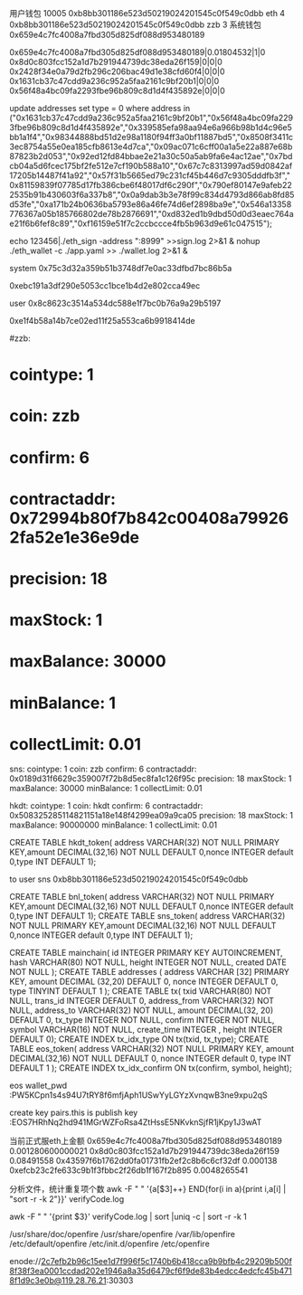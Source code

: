 用户钱包 10005
0xb8bb301186e523d50219024201545c0f549c0dbb eth 4
0xb8bb301186e523d50219024201545c0f549c0dbb zzb 3
系统钱包
0x659e4c7fc4008a7fbd305d825df088d953480189


0x659e4c7fc4008a7fbd305d825df088d953480189|0.01804532|1|0
0x8d0c803fcc152a1d7b291944739dc38eda26f159|0|0|0
0x2428f34e0a79d2fb296c206bac49d1e38cfd60f4|0|0|0
0x1631cb37c47cdd9a236c952a5faa2161c9bf20b1|0|0|0
0x56f48a4bc09fa2293fbe96b809c8d1d4f435892e|0|0|0




update addresses set type = 0 where address in ("0x1631cb37c47cdd9a236c952a5faa2161c9bf20b1","0x56f48a4bc09fa2293fbe96b809c8d1d4f435892e","0x339585efa98aa94e6a966b98b1d4c96e5bb1a1f4","0x98344888bd51d2e98a1180f94ff3a0bf11887bd5","0x8508f3411c3ec8754a55e0ea185cfb8613e4d7ca","0x09ac071c6cff00a1a5e22a887e68b87823b2d053","0x92ed12fd84bbae2e21a30c50a5ab9fa6e4ac12ae","0x7bdcb04a5d6fcec175bf2fe512e7cf190b588a10","0x67c7c8313997ad59d0842af17205b14487f41a92","0x57f31b5665ed79c231cf45b446d7c9305dddfb3f","0x81159839f07785d17fb386cbe6f48017df6c290f","0x790ef80147e9afeb222535b91b430603f6a337b8","0x0a9dab3b3e78f99c834d4793d866ab8fd85d53fe","0xa171b24b0636ba5793e86a46fe74d6ef2898ba9e","0x546a13358776367a05b185766802de78b2876691","0xd832ed1b9dbd50d0d3eaec764ae21f6b6fef8c89","0xf16159e51f7c2ccbccce4fb5b963d9e61c047515");

   echo 123456|./eth_sign -address ":8999" >>sign.log 2>&1 &
 nohup ./eth_wallet -c ./app.yaml >> ./wallet.log 2>&1 &

 system
 0x75c3d32a359b51b3748df7e0ac33dfbd7bc86b5a

 0xebc191a3df290e5053cc1bce1b4d2e802cca49ec

 user
 0x8c8623c3514a534dc588e1f7bc0b76a9a29b5197

 0xe1f4b58a14b7ce02ed11f25a553ca6b9918414de


#zzb:
#  cointype: 1
#  coin: zzb
#  confirm: 6
#  contractaddr: 0x72994b80f7b842c00408a799262fa52e1e36e9de
#  precision: 18
#  maxStock: 1
#  maxBalance: 30000
#  minBalance: 1
#  collectLimit: 0.01



sns:
  cointype: 1
  coin: zzb
  confirm: 6
  contractaddr: 0x0189d31f6629c359007f72b8d5ec8fa1c126f95c
  precision: 18
  maxStock: 1
  maxBalance: 30000
  minBalance: 1
  collectLimit: 0.01

hkdt:
  cointype: 1
  coin: hkdt
  confirm: 6
  contractaddr: 0x508325285114821151a18e148f4299ea09a9ca05
  precision: 18
  maxStock: 1
  maxBalance: 90000000
  minBalance: 1
  collectLimit: 0.01


CREATE TABLE hkdt_token( address VARCHAR(32) NOT NULL PRIMARY KEY,amount DECIMAL(32,16) NOT NULL DEFAULT 0,nonce INTEGER default 0,type INT DEFAULT 1);

  to user sns
  0xb8bb301186e523d50219024201545c0f549c0dbb

CREATE TABLE bnl_token( address VARCHAR(32) NOT NULL PRIMARY KEY,amount DECIMAL(32,16) NOT NULL DEFAULT 0,nonce INTEGER default 0,type INT DEFAULT 1);
CREATE TABLE sns_token( address VARCHAR(32) NOT NULL PRIMARY KEY,amount DECIMAL(32,16) NOT NULL DEFAULT 0,nonce INTEGER default 0,type INT DEFAULT 1);




CREATE TABLE mainchain(
        id INTEGER PRIMARY KEY AUTOINCREMENT,
        hash VARCHAR(80) NOT NULL,
        height INTEGER NOT NULL,
        created DATE NOT NULL
	);
CREATE TABLE addresses (
        address VARCHAR [32] PRIMARY KEY,
        amount DECIMAL (32,20) DEFAULT 0,
        nonce INTEGER DEFAULT 0,
        type TINYINT DEFAULT 1
);
CREATE TABLE tx(
    txid VARCHAR(80) NOT NULL,
    trans_id INTEGER DEFAULT 0,
    address_from VARCHAR(32) NOT NULL,
    address_to VARCHAR(32) NOT NULL,
    amount DECIMAL(32, 20) DEFAULT 0,
    tx_type INTEGER NOT NULL,
    confirm INTEGER NOT NULL,
    symbol VARCHAR(16) NOT NULL,
    create_time INTEGER
  , height INTEGER DEFAULT 0);
CREATE INDEX tx_idx_type ON tx(txid, tx_type);
CREATE TABLE eos_token(
		address VARCHAR(32) NOT NULL PRIMARY KEY,
		amount DECIMAL(32,16) NOT NULL DEFAULT 0,
		nonce INTEGER default 0,
		type INT DEFAULT 1
		);
CREATE INDEX tx_idx_confirm ON tx(confirm, symbol, height);






eos wallet_pwd :PW5KCpn1s4s94U7tRY8f6mfjAph1USwYyLGYzXvnqwB3ne9xpu2qS

create key pairs.this is publish key :EOS7HRhNq2hd941MGrWZFoRsa4ZtHssE5NKvknSjfR1jKpy1J3wAT

当前正式服eth上金额
0x659e4c7fc4008a7fbd305d825df088d953480189 0.001280600000021
0x8d0c803fcc152a1d7b291944739dc38eda26f159 0.08491558
0x43597f6b1762dd0fa01731fb2ef2c8b6c6cf32df 0.000138
0xefcb23c2fe633c9b1f3fbbc2f26db1f167f2b895 0.0048265541


分析文件，统计重复项个数
 awk -F " " '{a[$3]++} END{for(i in a){print i,a[i] | "sort -r -k 2"}}' verifyCode.log

awk -F " " '{print $3}' verifyCode.log | sort |uniq -c | sort -r -k 1


/usr/share/doc/openfire
/usr/share/openfire
/var/lib/openfire
/etc/default/openfire
/etc/init.d/openfire
/etc/openfire


enode://2c7efb2b96c15ee1d7f996f5c1740b6b418cca9b9bfb4c29209b500f8f38f3ea0001ccdad202e1946a8a35d6479cf6f9de83b4edcc4edcfc45b4718f1d9c3e0b@119.28.76.21:30303
